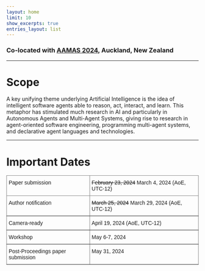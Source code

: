 ```yaml
---
layout: home
limit: 10
show_excerpts: true
entries_layout: list
---
```


### Co-located with [AAMAS 2024](https://www.aamas2024-conference.auckland.ac.nz/), Auckland, New Zealand

***

# Scope
A key unifying theme underlying Artificial Intelligence is the idea of intelligent software agents able to reason, act, interact, and learn. This metaphor has stimulated much research in AI and particularly in Autonomous Agents and Multi-Agent Systems, giving rise to research in agent-oriented software engineering, programming multi-agent systems, and declarative agent languages and technologies.

***

# Important Dates
<style type="text/css">
.tg  {border-collapse:collapse;border-spacing:0;}
.tg td{border-color:black;border-style:solid;border-width:1px;font-family:Arial, sans-serif;font-size:14px;
  overflow:hidden;padding:10px 5px;word-break:normal;}
.tg th{border-color:black;border-style:solid;border-width:1px;font-family:Arial, sans-serif;font-size:14px;
  font-weight:normal;overflow:hidden;padding:10px 5px;word-break:normal;}
.tg .tg-0pky{border-color:inherit;text-align:left;vertical-align:top}
</style>
<table class="tg">
<thead>
  <tr>
    <th class="tg-0pky">Paper submission</th>
    <th class="tg-0pky"><s>February 23, 2024</s> March 4, 2024 (AoE, UTC-12)</th>
  </tr>
</thead>
<tbody>
  <tr>
    <td class="tg-0pky">Author notification</td>
    <td class="tg-0pky"><s>March 25, 2024</s> March 29, 2024 (AoE, UTC-12)</td>
  </tr>
  <tr>
    <td class="tg-0pky">Camera-ready</td>
    <td class="tg-0pky">April 19, 2024 (AoE, UTC-12)</td>
  </tr>
  <tr>
    <td class="tg-0pky">Workshop</td>
    <td class="tg-0pky">May 6-7, 2024</td>
  </tr>
  <tr>
    <td class="tg-0pky">Post-Proceedings paper submission</td>
    <td class="tg-0pky">May 31, 2024</td>
  </tr>
</tbody>
</table>
